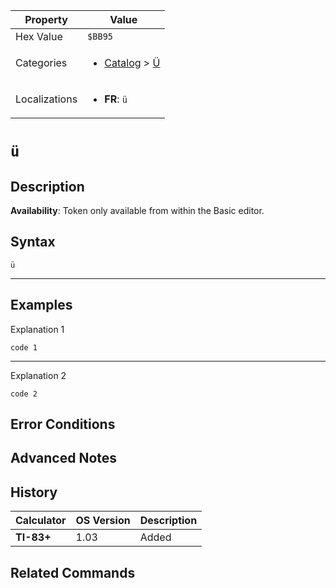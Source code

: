 | Property      | Value |
|---------------|-------|
| Hex Value     | `$BB95`|
| Categories    | <ul><li>[Catalog](<../categories/Catalog.md>) > [Ü](<../categories/Catalog.md#Ü>)</li></ul> |
| Localizations | <ul><li><b>FR</b>: `ü`</li></ul> |

# `ü`

## Description



<b>Availability</b>: Token only available from within the Basic editor.

## Syntax
`ü`

<hr>

## Examples

Explanation 1
```ti-basic
code 1
```
---
Explanation 2
```ti-basic
code 2
```

## Error Conditions


## Advanced Notes


## History
| Calculator | OS Version | Description |
|------------|------------|-------------|
| <b>TI-83+</b> | 1.03 | Added

## Related Commands

    